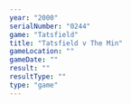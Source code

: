 ```yaml
---
year: "2000"
serialNumber: "0244" 
game: "Tatsfield"
title: "Tatsfield v The Min"
gameLocation: ""
gameDate: ""
result: ""
resultType: ""
type: "game"
---
```

